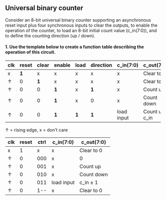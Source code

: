 ## Universal binary counter

Consider an 8-bit universal binary counter supporting an asynchronous reset input plus four synchronous inputs to clear the outputs, to enable the operation of the counter, to load an 8-bit initial count value (c_in(7:0)), and to define the counting direction (up / down).


#### 1. Use the template below to create a function table describing the operation of this circuit.

clk    | reset |clear  | enable | load   | direction | c_in(7:0)       | c_out(7:0)
------ |------ |------ | ------ | ------ | ------    | --------------- | ------ 
x      |**1**  |x      | x      | x      | x         | x               | Clear to 0
↑      |0      |**1**  | x      | x      | x         | x               | Clear to 0
↑      |0      |0      |**1**   | x      |**1**      | x               | Count up
↑      |0      |0      |**1**   | x      | 0         | x               | Count down
↑      |0      |0      |**1**   |**1**   |**1**      | load input      | Count up c_in



↑ = rising edge, x = don't care


clk    | reset |ctrl   | c_in(7:0) | c_out(7:0)
------ |------ |------ | ------    | --------
x      |1      |x      |x          |Clear to 0
↑      |0      |000    |x          |0
↑      |0      |001    |x          |Count up
↑      |0      |010    |x          |Count down
↑      |0      |011    |load input |c_in ± 1
↑      |0      |1--    |x          |Clear to 0
